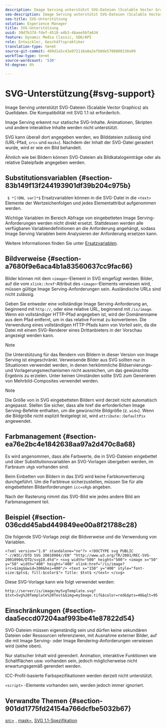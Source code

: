 ```yaml
---
description: Image Serving unterstützt SVG-Dateien (Scalable Vector Graphics) als Quelldaten. Die Kompatibilität mit SVG 1.1 ist erforderlich.
seo-description: Image Serving unterstützt SVG-Dateien (Scalable Vector Graphics) als Quelldaten. Die Kompatibilität mit SVG 1.1 ist erforderlich.
seo-title: SVG-Unterstützung
solution: Experience Manager
title: SVG-Unterstützung
uuid: 30d7b37d-fdef-4518-a4b3-4baee56fa634
feature: Dynamic Media Classic, SDK/API
role: Entwickler, Geschäftspraktiker
translation-type: tm+mt
source-git-commit: 469d1a5c43a972116a8a2efb0de5708800130a99
workflow-type: tm+mt
source-wordcount: '530'
ht-degree: 0%

---
```



# SVG-Unterstützung{#svg-support}

Image Serving unterstützt SVG-Dateien (Scalable Vector Graphics) als Quelldaten. Die Kompatibilität mit SVG 1.1 ist erforderlich.

Image Serving erkennt nur statische SVG-Inhalte. Animationen, Skripten und andere interaktive Inhalte werden nicht unterstützt.

SVG kann überall dort angegeben werden, wo Bilddateien zulässig sind (URL-Pfad, `src=` und `mask=`). Nachdem der Inhalt der SVG-Datei gerastert wurde, wird er wie ein Bild behandelt.

Ähnlich wie bei Bildern können SVG-Dateien als Bildkatalogeinträge oder als relative Dateipfade angegeben werden.

## Substitutionsvariablen {#section-83b149f13f244193901df39b204c975b}

` $ *[!DNL var]*$` Ersatzvariablen können in die SVG-Datei in die  `<text>` Elemente der Wertzeichenfolgen und jedes Elementattribut aufgenommen werden.

Wichtige Variablen im Bereich Abfrage von eingebetteten Image Serving-Anforderungen werden nicht direkt ersetzt. Stattdessen werden alle verfügbaren Variablendefinitionen an die Anforderung angehängt, sodass Image Serving Variablen beim Analysieren der Anforderung ersetzen kann.

Weitere Informationen finden Sie unter [Ersatzvariablen](../../../../../is-api/http-ref/image-serving-api-ref/c-http-protocol-reference/c-syntax-and-features/r-is-http-substitution-variables.md#reference-90dc01aba44940e4acdd0c6476e7aa5a).

## Bildverweise {#section-a7680f9e6aca4b1a83560637cc9fac66}

Bilder können mit dem `<image>`-Element in SVG eingefügt werden. Bilder, auf die vom `xlink::href`-Attribut des `<image>`-Elements verwiesen wird, müssen gültige Image Serving-Anforderungen sein. Ausländische URLs sind nicht zulässig.

Geben Sie entweder eine vollständige Image Serving-Anforderung an, beginnend mit `http://`, oder eine relative URL, beginnend mit `/is/image`. Wenn ein vollständiger HTTP-Pfad angegeben ist, wird der Domänenname aus dem Pfad entfernt, um in das relative Format zu konvertieren. Die Verwendung eines vollständigen HTTP-Pfads kann von Vorteil sein, da die Datei mit einem SVG-Renderer eines Drittanbieters in der Vorschau angezeigt werden kann.

>[!NOTE]
>
>Die Unterstützung für das Rendern von Bildern in dieser Version von Image Serving ist eingeschränkt. Verweisende Bilder aus SVG sollten nur in Situationen verwendet werden, in denen herkömmliche Bildservierungs- und Vorlagerungsmechanismen nicht ausreichen, um das gewünschte Ergebnis zu erzielen. Unter keinen Umständen sollte SVG zum Generieren von Mehrbild-Composites verwendet werden.

>[!NOTE]
>
>Die Größe von in SVG eingebetteten Bildern wird derzeit nicht automatisch angepasst. Stellen Sie sicher, dass alle href die erforderlichen Image Serving-Befehle enthalten, um die gewünschte Bildgröße (z. `wid=`). Wenn die Bildgröße nicht explizit festgelegt ist, wird `attribute::DefaultPix` angewendet.

## Farbmanagement {#section-ea76e2bc4e1842638aa97a2d470c8a68}

Es wird angenommen, dass alle Farbwerte, die in SVG-Dateien eingebettet und über Substitutionsvariablen an SVG-Vorlagen übergeben werden, im Farbraum `sRgb` vorhanden sind.

Beim Einbetten von Bildern in das SVG wird keine Farbkonvertierung durchgeführt. Um die Farbtreue sicherzustellen, müssen Sie für alle eingebetteten Bildanforderungen `icc=sRgb` angeben.

Nach der Rasterung nimmt das SVG-Bild wie jedes andere Bild am Farbmanagement teil.

## Beispiel {#section-036cdd45abd449849ee00a8f21788c28}

Die folgende SVG-Vorlage zeigt die Bildverweise und die Verwendung von Variablen.

`<?xml version="1.0" standalone="no"?> <!DOCTYPE svg PUBLIC "-//W3C//DTD SVG 20010904//EN" "http://www.w3.org/TR/2001/REC-SVG-20010904/DTD/svg10.dtd"> <svg width="500" height="500"> <image x="50" y="50" width="400" height="400" xlink:href="/is/image?src=$img$&wid=300&hei=400"/> <text x="150" y="400" style="font-size:$pts$; fill:$color$"> Title: $txt$ </text> </svg>`

Diese SVG-Vorlage kann wie folgt verwendet werden:

`http://server/is/image/mySvgTemplate.svg?$txt=Svg%20Template%20Test&$img=myImage.tif&$color=red&$pts=40&qlt=95`

## Einschränkungen {#section-daa5eccd07204aaf993be41e87822d54}

SVG-Dateien müssen eigenständig sein und dürfen keine sekundären Dateien oder Ressourcen referenzieren, mit Ausnahme externer Bilder, auf die mit Image Serving- oder Image Rendering-Anforderungen verwiesen wird (siehe oben).

Nur statischer Inhalt wird gerendert. Animation, interaktive Funktionen wie Schaltflächen usw. vorhanden sein, jedoch möglicherweise nicht erwartungsgemäß gerendert werden.

ICC-Profil-basierte Farbspezifikationen werden derzeit nicht unterstützt.

`<script>` -Elemente vorhanden sein, werden jedoch immer ignoriert.

## Verwandte Themen {#section-901dd1775fd24154a766dcfbe5032b67}

[src=](../../../../../is-api/http-ref/image-serving-api-ref/c-http-protocol-reference/c-command-reference/r-src.md#reference-f6506637778c4c69bf106a7924a91ab1) ,  [mask=](../../../../../is-api/http-ref/image-serving-api-ref/c-http-protocol-reference/c-command-reference/r-mask.md#reference-922254e027404fb890b850e2723ee06e),  [SVG 1.1-Spezifikation](http://www.w3.org/TR/SVG11/)
